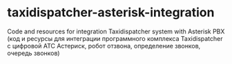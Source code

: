 # taxidispatcher-asterisk-integration
Code and resources for integration Taxidispatcher system with Asterisk PBX (код и ресурсы для интеграции программного комплекса Taxidispatcher c цифровой АТС Астериск, робот отзвона, определение звонков, очередь звонков)

